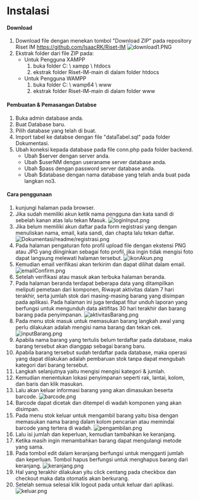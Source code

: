 # Instalasi
#### Download
1. Download file dengan menekan tombol "Download ZIP" pada repository Riset IM https://github.com/IsaacRK/Riset-IM
![download1.PNG](https://github.com/IsaacRK/Riset-IM/blob/main/Dokumentasi/readme/download1.PNG?raw=true)
2. Ekstrak folder dari file ZIP pada:
	- Untuk Pengguna XAMPP
		1. buka folder C: \ xampp \ htdocs
		2. ekstrak folder Riset-IM-main di dalam folder htdocs
	- Untuk Pengguna WAMPP
		1. buka folder C: \ wamp64 \ www
		2. ekstrak folder Riset-IM-main di dalam folder www

#### Pembuatan & Pemasangan Databse
1. Buka admin database anda.
2. Buat Database baru.
3. Pilih database yang telah di buat.
4. Import tabel ke databse dengan file "dataTabel.sql" pada folder Dokumentasi.
5. Ubah koneksi kepada database pada file conn.php pada folder backend.
	- Ubah $server dengan server anda.
	- Ubah $userNM dengan useraname server database anda.
	- Ubah $pass dengan password server database anda.
	- Ubah $database dengan nama database yang telah anda buat pada langkan no3.

#### Cara penggunaan
1. kunjungi halaman pada browser.
2. Jika sudah memiliki akun ketik nama pengguna dan kata sandi di sebelah kanan atas lalu tekan Masuk.
	![loginInput.png](https://github.com/IsaacRK/Riset-IM/blob/main/Dokumentasi/readme/loginInput.png?raw=true)
3. Jika belum memiliki akun daftar pada form registrasi yang dengan menuliskan nama, email, kata sandi, dan chapta lalu tekan daftar.
	![Dokumentasi/readme/registrasi.png](https://github.com/IsaacRK/Riset-IM/blob/main/Dokumentasi/readme/registrasi.png?raw=true)
4. Pada halaman pengaturan foto profil upload file dengan ekstensi PNG atau JPG yang diinginkan sebagai foto profil, jika ingin tidak mengisi foto dapat langsung melewati halaman tersebut.
	![ikonAkun.png](https://github.com/IsaacRK/Riset-IM/blob/main/Dokumentasi/readme/ikonAkun.png?raw=true)
5. Kemudian email verifikasi akan terkirim dan dapat dilihat dalam email.
	![emailConfirm.png](https://github.com/IsaacRK/Riset-IM/blob/main/Dokumentasi/readme/emailConfirm.png?raw=true)
6. Setelah verifikasi atau masuk akan terbuka halaman beranda.
7. Pada halaman beranda terdapat beberapa data yang ditampilkan meliputi pemetaan dari komponen, Riwayat aktivitas dalam 7 hari terakhir, serta jumlah stok dari masing-masing barang yang disimpan pada aplikasi. Pada halaman ini juga terdapat fitur unduh laporan yang berfungsi untuk mengunduh data aktifitas 30 hari terakhir dan barang barang pada penyimpanan.
	![aktivitasBarang.png](https://github.com/IsaacRK/Riset-IM/blob/main/Dokumentasi/readme/aktivitasBarang.png?raw=true)
8. Pada menu stok masuk untuk memasukan barang langkah awal yang perlu dilakukan adalah mengisi nama barang dan tekan cek.
	![inputBarang.png](https://github.com/IsaacRK/Riset-IM/blob/main/Dokumentasi/readme/inputBarang.png?raw=true)
9. Apabila nama barang yang tertulis belum terdaftar pada database, maka barang tersebut akan dianggap sebagai barang baru.
10. Apabila barang tersebut sudah terdaftar pada database, maka operasi yang dapat dilakukan adalah pembaruan stok tanpa dapat mengubah kategori dari barang tersebut.
11. Langkah selanjutnya yaitu mengisi mengisi kategori & jumlah.
12. Kemudian menentukan lokasi penyimpanan seperti rak, lantai, kolom, dan baris dan klik masukan.
13. Lalu akan keluar informasi barang yang akan dimasukan beserta barcode.
	![barcode.png](https://github.com/IsaacRK/Riset-IM/blob/main/Dokumentasi/readme/barcode.png?raw=true)
14. Barcode dapat dicetak dan ditempel di wadah komponen yang akan disimpan.
15. Pada menu stok keluar untuk mengambil barang yaitu bisa dengan memasukan nama barang dalam kolom pencarian atau memindai barcode yang tertera di wadah.
	![pengambilan.png](https://github.com/IsaacRK/Riset-IM/blob/main/Dokumentasi/readme/pengambilan.png?raw=true)
16. Lalu isi jumlah dan keperluan, kemudian tambahkan ke keranjang.
17. Ketika masih ingin menambahkan barang dapat mengulangi metode yang sama.
18. Pada tombol edit dalam keranjang berfungsi untuk mengganti jumlah dan keperluan. Tombol hapus berfungsi untuk menghapus barang dari keranjang.
	![keranjang.png](https://github.com/IsaacRK/Riset-IM/blob/main/Dokumentasi/readme/keranjang.png?raw=true)
19. Hal yang terakhir dilakukan yitu click centang pada checkbox dan checkout maka data otomatis akan berkurang.
20. Setelah semua selesai klik logout pada untuk keluar dari aplikasi.
	![keluar.png](https://github.com/IsaacRK/Riset-IM/blob/main/Dokumentasi/readme/keluar.png?raw=true)
